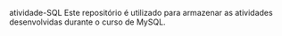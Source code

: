 atividade-SQL
Este repositório é utilizado para armazenar as atividades desenvolvidas durante o curso de MySQL.
